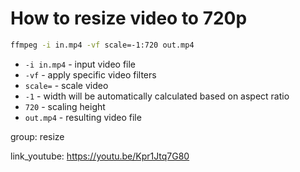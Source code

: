 # How to resize video to 720p

```bash
ffmpeg -i in.mp4 -vf scale=-1:720 out.mp4
```

- `-i in.mp4` - input video file
- `-vf` - apply specific video filters
- `scale=` - scale video
- `-1` - width will be automatically calculated based on aspect ratio
- `720` - scaling height
- `out.mp4` - resulting video file

group: resize


link_youtube: https://youtu.be/Kpr1Jtq7G80
